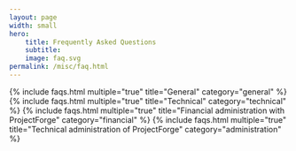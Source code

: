 ```yaml
---
layout: page
width: small
hero:
    title: Frequently Asked Questions
    subtitle:
    image: faq.svg
permalink: /misc/faq.html
---
```



<div id="pf-faq">
{% include faqs.html multiple="true" title="General" category="general" %}
{% include faqs.html multiple="true" title="Technical" category="technical" %}
{% include faqs.html multiple="true" title="Financial administration with ProjectForge" category="financial" %}
{% include faqs.html multiple="true" title="Technical administration of ProjectForge" category="administration" %}
</div>
